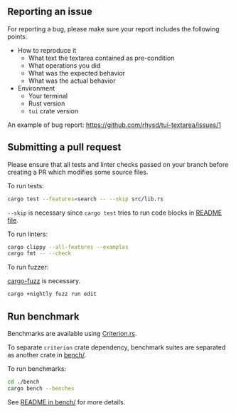 ## Reporting an issue

For reporting a bug, please make sure your report includes the following points.

- How to reproduce it
  - What text the textarea contained as pre-condition
  - What operations you did
  - What was the expected behavior
  - What was the actual behavior
- Environment
  - Your terminal
  - Rust version
  - `tui` crate version

An example of bug report: https://github.com/rhysd/tui-textarea/issues/1

## Submitting a pull request

Please ensure that all tests and linter checks passed on your branch before creating a PR which modifies some source files.

To run tests:

```sh
cargo test --features=search -- --skip src/lib.rs
```

`--skip` is necessary since `cargo test` tries to run code blocks in [README file](./README.md).

To run linters:

```sh
cargo clippy --all-features --examples
cargo fmt -- --check
```

To run fuzzer:

[cargo-fuzz](https://github.com/rust-fuzz/cargo-fuzz) is necessary.

```sh
cargo +nightly fuzz run edit
```

## Run benchmark

Benchmarks are available using [Criterion.rs][criterion].

To separate `criterion` crate dependency, benchmark suites are separated as another crate in [bench/](./bench).

To run benchmarks:

```sh
cd ./bench
cargo bench --benches
```

See [README in bench/](./bench/README.md) for more details.

[criterion]: https://github.com/bheisler/criterion.rs

